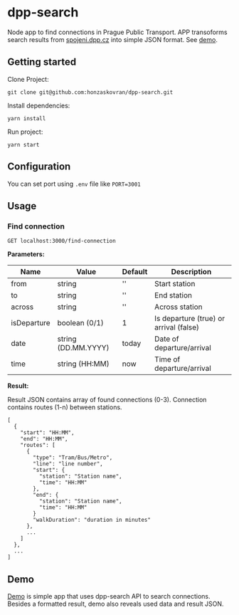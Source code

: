 # dpp-search
Node app to find connections in Prague Public Transport. APP transoforms search results from [spojeni.dpp.cz](http://spojeni.dpp.cz) into simple JSON format. See [demo](http://dpp-search.obiwan.cloud/).

## Getting started

Clone Project:

```
git clone git@github.com:honzaskovran/dpp-search.git
```

Install dependencies:

```
yarn install
```

Run project:

```
yarn start
```

## Configuration

You can set port using `.env` file like `PORT=3001`

## Usage

### Find connection
```GET localhost:3000/find-connection```

**Parameters:**

|Name|Value|Default|Description|
|----|-----|-------|-----------|
|from|string|''|Start station|
|to|string|''|End station|
|across|string|''|Across station|
|isDeparture|boolean (0/1)|1|Is departure (true) or arrival (false)|
|date|string (DD.MM.YYYY)|today|Date of departure/arrival|
|time|string (HH:MM)|now|Time of departure/arrival|

**Result:**

Result JSON contains array of found connections (0-3). Connection contains routes (1-n) between stations.


```
[
  {
    "start": "HH:MM",
    "end": "HH:MM",
    "routes": [
      {
        "type": "Tram/Bus/Metro",
        "line": "line number",
        "start": {
          "station": "Station name",
          "time": "HH:MM"
        },
        "end": {
          "station": "Station name",
          "time": "HH:MM"
        }
        "walkDuration": "duration in minutes"
      },
      ...
    ]
  },
  ...
]
```

## Demo

[Demo](http://dpp-search.obiwan.cloud/) is simple app that uses dpp-search API to search connections. Besides a formatted result, demo also reveals used data and result JSON.
